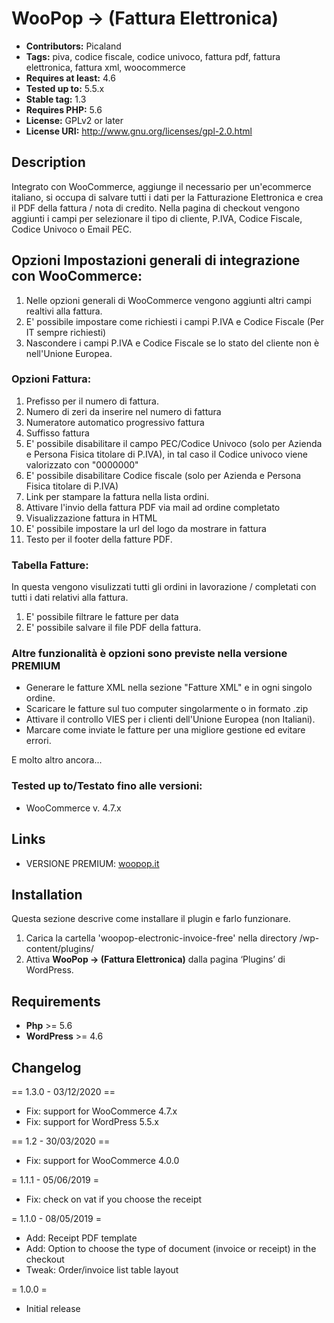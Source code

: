 # WooPop -> (Fattura Elettronica)
* **Contributors:** Picaland
* **Tags:** piva, codice fiscale, codice univoco, fattura pdf, fattura elettronica, fattura xml, woocommerce
* **Requires at least:** 4.6
* **Tested up to:** 5.5.x
* **Stable tag:** 1.3
* **Requires PHP:** 5.6
* **License:** GPLv2 or later
* **License URI:** http://www.gnu.org/licenses/gpl-2.0.html

## Description

Integrato con WooCommerce, aggiunge il necessario per un'ecommerce italiano, si occupa di salvare tutti i dati per la Fatturazione Elettronica e crea il PDF della fattura / nota di credito.
Nella pagina di checkout vengono aggiunti i campi per selezionare il tipo di cliente, P.IVA, Codice Fiscale, Codice Univoco o Email PEC.

## Opzioni Impostazioni generali di integrazione con WooCommerce:
1. Nelle opzioni generali di WooCommerce vengono aggiunti altri campi realtivi alla fattura.
2. E' possibile impostare come richiesti i campi P.IVA e Codice Fiscale (Per IT sempre richiesti)
3. Nascondere i campi P.IVA e Codice Fiscale se lo stato del cliente non è nell'Unione Europea.

### Opzioni Fattura:
1. Prefisso per il numero di fattura.
2. Numero di zeri da inserire nel numero di fattura
3. Numeratore automatico progressivo fattura
4. Suffisso fattura
5. E' possibile disabilitare il campo PEC/Codice Univoco (solo per Azienda e Persona Fisica titolare di P.IVA),
in tal caso il Codice univoco viene valorizzato con "0000000"
6. E' possibile disabilitare Codice fiscale (solo per Azienda e Persona Fisica titolare di P.IVA)
8. Link per stampare la fattura nella lista ordini.
9. Attivare l'invio della fattura PDF via mail ad ordine completato
10. Visualizzazione fattura in HTML
11. E' possibile impostare la url del logo da mostrare in fattura
12. Testo per il footer della fatture PDF.

### Tabella Fatture:
In questa vengono visulizzati tutti gli ordini in lavorazione / completati con tutti i dati relativi alla fattura.
1. E' possibile filtrare le fatture per data
2. E' possibile salvare il file PDF della fattura.

### Altre funzionalità è opzioni sono previste nella versione PREMIUM
* Generare le fatture XML nella sezione "Fatture XML" e in ogni singolo ordine.
* Scaricare le fatture sul tuo computer singolarmente o in formato .zip
* Attivare il controllo VIES per i clienti dell'Unione Europea (non Italiani).
* Marcare come inviate le fatture per una migliore gestione ed evitare errori.

E molto altro ancora...

### Tested up to/Testato fino alle versioni:
* WooCommerce v. 4.7.x

## Links

* VERSIONE PREMIUM: <a href="https://woopop.it/">woopop.it</a>

## Installation

Questa sezione descrive come installare il plugin e farlo funzionare.

1. Carica la cartella 'woopop-electronic-invoice-free' nella directory /wp-content/plugins/ 
2. Attiva **WooPop -> (Fattura Elettronica)** dalla pagina ‘Plugins’ di WordPress.

## Requirements

* **Php** >= 5.6
* **WordPress** >= 4.6

## Changelog

== 1.3.0 - 03/12/2020 ==
* Fix: support for WooCommerce 4.7.x
* Fix: support for WordPress 5.5.x

== 1.2 - 30/03/2020 ==
* Fix: support for WooCommerce 4.0.0

= 1.1.1 - 05/06/2019 =

* Fix: check on vat if you choose the receipt

= 1.1.0 - 08/05/2019 =

* Add: Receipt PDF template
* Add: Option to choose the type of document (invoice or receipt) in the checkout
* Tweak: Order/invoice list table layout

= 1.0.0 =
* Initial release